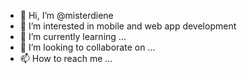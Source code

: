 - 👋 Hi, I’m @misterdiene
- 👀 I’m interested in mobile and web app development
- 🌱 I’m currently learning ...
- 💞️ I’m looking to collaborate on ...
- 📫 How to reach me ...

<!---
misterdiene/misterdiene is a ✨ special ✨ repository because its `README.md` (this file) appears on your GitHub profile.
You can click the Preview link to take a look at your changes.
--->
